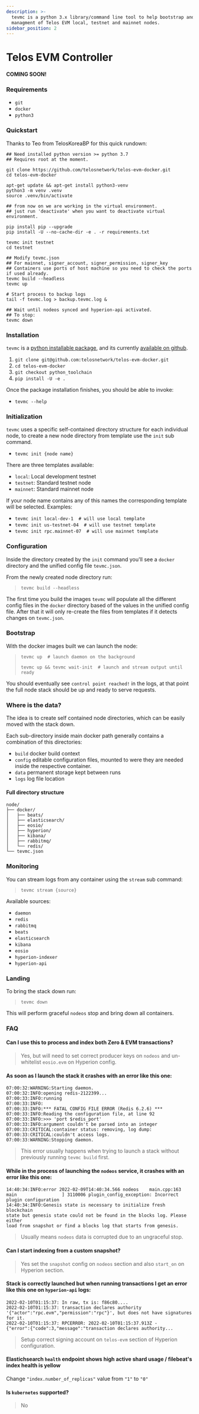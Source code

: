 ```yaml
---
description: >-
  tevmc is a python 3.x library/command line tool to help bootstrap and
  managment of Telos EVM local, testnet and mainnet nodes.
sidebar_position: 2
---
```


# Telos EVM Controller

#### COMING SOON!

### Requirements

* `git`
* `docker`
* `python3`

### Quickstart

Thanks to Teo from TelosKoreaBP for this quick rundown:

```
## Need installed python version >= python 3.7
## Requires root at the moment.

git clone https://github.com/telosnetwork/telos-evm-docker.git
cd telos-evm-docker

apt-get update && apt-get install python3-venv
python3 -m venv .venv
source .venv/bin/activate

## from now on we are working in the virtual environment.
## just run 'deactivate' when you want to deactivate virtual environment.

pip install pip --upgrade
pip install -U --no-cache-dir -e . -r requirements.txt

tevmc init testnet
cd testnet

## Modify tevmc.json
## For mainnet, signer_account, signer_permission, signer_key
## Containers use ports of host machine so you need to check the ports if used already.
tevmc build --headless
tevmc up

# Start process to backup logs
tail -f tevmc.log > backup.tevmc.log &

## Wait until nodeos synced and hyperion-api activated.
## To stop:
tevmc down
```

### Installation

`tevmc` is a [python installable package](https://docs.python.org/3/installing/index.html), and its currently [available on github](https://github.com/telosnetwork/telos-evm-docker).&#x20;

1. `git clone git@github.com:telosnetwork/telos-evm-docker.git`&#x20;
2. `cd telos-evm-docker`
3. `git checkout python_toolchain`
4. `pip install -U -e .`&#x20;

Once the package installation finishes, you should be able to invoke:

* `tevmc --help`

### Initialization

`tevmc` uses a specific self-contained directory structure for each individual node, to create a new node directory from template use the `init` sub command.

* `tevmc init {node name}`

There are three templates available:

* `local`: Local development testnet
* `testnet`: Standard testnet node
* `mainnet`: Standard mainnet node

If your node name contains any of this names the corresponding template will be selected. Examples:

* `tevmc init local-dev-1  # will use local template`
* `tevmc init us-testnet-04  # will use testnet template`
* `tevmc init rpc.mainnet-07  # will use mainnet template`

### Configuration

Inside the directory created by the `init` command you'll see a `docker` directory and the unified config file `tevmc.json`.&#x20;

From the newly created node directory run:

> `tevmc build --headless`

The first time you build the images `tevmc` will populate all the different config files in the `docker` directory based of the values in the unified config file. After that it will only re-create the files from templates if it detects changes on `tevmc.json`.

### Bootstrap

With the docker images built we can launch the node:

> `tevmc up  # launch daemon on the background`&#x20;
>
> `tevmc up && tevmc wait-init  # launch and stream output until ready` &#x20;

You should eventually see `control point reached!` in the logs, at that point the full node stack should be up and ready to serve requests.

### Where is the data?

The idea is to create self contained node directories, which can be easily moved with the stack down.

Each sub-directory inside main docker path generally contains a combination of this directories:

* `build` docker build context
* `config` editable configuration files, mounted to were they are needed inside the respective container.
* `data` permanent storage kept between runs
* `logs` log file location

#### Full directory structure

```
node/
├── docker/
│   ├── beats/
│   ├── elasticsearch/
│   ├── eosio/
│   ├── hyperion/
│   ├── kibana/
│   ├── rabbitmq/
│   └── redis/
└── tevmc.json
```

### Monitoring

You can stream logs from any container using the `stream` sub command:

> `tevmc stream {source}`

Available sources:

* `daemon`&#x20;
* `redis`
* `rabbitmq`
* `beats`
* `elasticsearch`
* `kibana`
* `eosio`
* `hyperion-indexer`
* `hyperion-api`

### Landing

To bring the stack down run:

> `tevmc down`

This will perform graceful `nodeos` stop and bring down all containers.

### FAQ

#### Can I use this to process and index both Zero & EVM transactions?

> Yes, but will need to set correct producer keys on `nodeos` and un-whitelist `eosio.evm` on Hyperion config.

#### As  soon as I launch the stack it crashes with an error like this one:

```
07:00:32:WARNING:Starting daemon.
07:00:32:INFO:opening redis-2122399...
07:00:33:INFO:running
07:00:33:INFO:
07:00:33:INFO:*** FATAL CONFIG FILE ERROR (Redis 6.2.6) ***
07:00:33:INFO:Reading the configuration file, at line 92
07:00:33:INFO:>>> 'port $redis_port'
07:00:33:INFO:argument couldn't be parsed into an integer
07:00:33:CRITICAL:container status: removing, log dump:
07:00:33:CRITICAL:couldn't access logs.
07:00:33:WARNING:Stopping daemon.
```

> This error usually happens when trying to launch a stack without previously running `tevmc build` first.

#### While in the process of launching the `nodeos` service, it crashes with an error like this one:

```
14:40:34:INFO:error 2022-02-09T14:40:34.566 nodeos    main.cpp:163                  main                 ] 3110006 plugin_config_exception: Incorrect plugin configuration
14:40:34:INFO:Genesis state is necessary to initialize fresh blockchain 
state but genesis state could not be found in the blocks log. Please either
load from snapshot or find a blocks log that starts from genesis.
```

> Usually means `nodeos` data is corrupted due to an ungraceful stop.

#### Can I start indexing from a custom snapshot?

> Yes set the `snapshot` config on `nodeos` section and also `start_on` on Hyperion section.

#### Stack is correctly launched but when running transactions I get an error like this one on `hyperion-api` logs:

```
2022-02-10T01:15:37: In raw, tx is: f86c80....                                                                                                                                                                                                    
2022-02-10T01:15:37: transaction declares authority 
'{"actor":"rpc.evm","permission":"rpc"}', but does not have signatures for it.                                                                                                            
2022-02-10T01:15:37: RPCERROR: 2022-02-10T01:15:37.913Z -
{"error":{"code":3,"message":"transaction declares authority...
```

> Setup correct signing account on `telos-evm` section of Hyperion configuration.

#### Elastichsearch `health` endpoint shows high active shard usage / filebeat's index health is yellow

Change `"index.number_of_replicas"` value from `"1"` to `"0"`&#x20;

#### Is `kubernetes` supported?

> No
